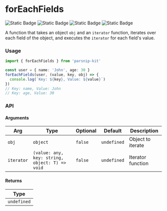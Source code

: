 # forEachFields
![Static Badge](https://img.shields.io/badge/Statement%20Coverage-100.00%-brightgreen) ![Static Badge](https://img.shields.io/badge/Branch%20Coverage-100.00%-brightgreen) ![Static Badge](https://img.shields.io/badge/Function%20Coverage-100.00%-brightgreen) ![Static Badge](https://img.shields.io/badge/Line%20Coverage-100.00%-brightgreen)
      
A function that takes an object `obj` and an `iterator` function, iterates over each field of the object, and executes the `iterator` for each field's value.

### Usage

```ts
import { forEachFields } from 'parsnip-kit'

const user = { name: 'John', age: 30 }
forEachFields(user, (value, key, obj) => {
  console.log(`Key: ${key}, Value: ${value}`)
})
// Key: name, Value: John
// Key: age, Value: 30
```


### API

#### Arguments

| Arg | Type | Optional | Default | Description |
| --- | --- | --- | --- | --- |
| `obj` | `object` | `false` | `undefined` | Object to iterate |
| `iterator` | `(value: any, key: string, object: T) => void` | `false` | `undefined` | Iterator function |

#### Returns

| Type |
| ---  |
| `undefined`  |